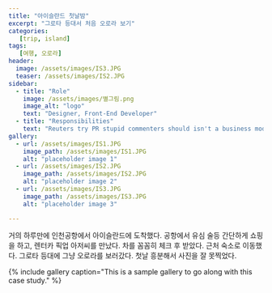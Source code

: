 ```yaml
---
title: "아이슬란드 첫날밤"
excerpt: "그로타 등대서 처음 오로라 보기"
categories:
   [trip, island]
tags:
   [여행, 오로라]
header:
  image: /assets/images/IS3.JPG
  teaser: /assets/images/IS2.JPG
sidebar:
  - title: "Role"
    image: /assets/images/별그림.png
    image_alt: "logo"
    text: "Designer, Front-End Developer"
  - title: "Responsibilities"
    text: "Reuters try PR stupid commenters should isn't a business model"
gallery:
  - url: /assets/images/IS1.JPG
    image_path: /assets/images/IS1.JPG
    alt: "placeholder image 1"
  - url: /assets/images/IS2.JPG
    image_path: /assets/images/IS2.JPG
    alt: "placeholder image 2"
  - url: /assets/images/IS3.JPG
    image_path: /assets/images/IS3.JPG
    alt: "placeholder image 3"

---
```


거의 하루만에 인천공항에서 아이슬란드에 도착했다.
공항에서 유심 술등 간단하게 쇼핑을 하고, 렌터카 픽업 아저씨를 만났다.
차를 꼼꼼히 체크 후 받았다.
근처 숙소로 이동했다.
그로타 등대에 그냥 오로라를 보러갔다.
첫날 흥분해서 사진을 잘 못찍었다.


{% include gallery caption="This is a sample gallery to go along with this case study." %}
